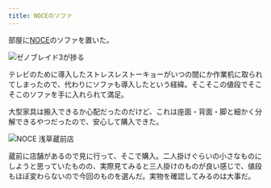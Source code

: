 ```yaml
---
title: NOCEのソファ
---
```

部屋に[NOCE](https://www.noce.co.jp/)のソファを置いた。

![](https://lh3.googleusercontent.com/docs/AG8NV2awzdbqNrwXtOThiCq83Gpz5p6yilFykczVl-MyQzKnVAsS6Fx343zz3hA1tw8eCL5H4MEC7-8UA3FYQ7mSIX8xSoetBlcKCYFQvw0Quk-4DedxGWFhWrbSeVhMwivVGELzFQTZMf0J2RyJ-Exfk732AQPzALcVcWstrq8TVqgj_W8BMszBsg1khBaIHAo_f6N_XE2z_UO_9aO9T3wDIEV-l0rpL2t2B7gjKbT1rfZHkXs_GptXvbPgkRJtylQlAIwU0xvlefnSjoAS5U8OmoE3G0olS1UAPyYhzmRrL6HMa9N1r0aHYVzRvz3xeNsqR1bAHE-mCuQoFxl570G4UJzYzIY5tHNNCb68_qXgxz0JhBI9HUbeACFyQOczVcnv32oi4muGs2TdENgMXbUPzHYUiYTe1zXkO79cQFQmF-wsV2D9nTPpeOssY8UlW-B8h85zoCiK4YyxXPuFVvPDik-mf4knsVjcDV05Q4BVV_mjrGCrF62Cm9PtijISrs4dAP3NK2J3g0DXF0Z2X9uNlTa2TMl2k3XFAyz9-vTxxNB23RyNq4FnVg8Ih0cgtfDYDT3ELpcfcjj9FBi16Fu0T10aeR9jTC-3bqb5Ku197qjt_I1AUirdCnH0KO1vvA0lQw9hqdtmTWDYYL-_e1VOBm6WEa-nTDgllGcM_vc-Kwc1V4KKXk-nKw3sHXiu5rfD7UEW7aq8miFM6_P2cGKpKLaON83ybxgDzfjRn0c6hVcygIJZFNH1Etb2nm1SKrASyt9x43D00728KLy4Q-1FGacHwflwqCd1QpKWZ0lvYGDyKJZlcpJvA0bYhCg9RtAO3mi9e3ik5ns9dsYunYWJS38BrSOphcHCh3enf_RaZ1aZu2g-qWFkfprgMOrM8EIGvpYPLm6qW1FOcxY8EH_aFXqW_HCblBKQMM6D3i9I6QGTqt4Pd9J_20IZP62dDVpAnU57T0K0cwr_a7fbcHHi4z7GR2zHAjKRBhfRNoHE6WLlXRIjSbfpUX9F8P1zdBLnEnYgDgn1li_wH7sk3UitOd0K1QWWnf7MNFy6ftE1FlcYs6N7pv1A9zqIGJ2GnzLC5DKRDE4CQI-8H5trqb2xEYny08FdEfTLfIbxGdpqaj5l3ou0FjR6Dhn98CkVu0u6Y5uaJJcsULBQu-L_11GI5MwQBPeAZhO0G1rzdQewIaWInMDMOH3CF0KIO-vH-UvXBCKRIqBL4NK4oJqVWcY5hOVmUqqOFtr8X22k1q8jUU5_jwEpAg "ゼノブレイド3が捗る")

テレビのために導入したストレスレストーキョーがいつの間にか作業机に取られてしまったので、代わりにソファも導入したという経緯。そこそこの値段でそこそこのソファを手に入れられて満足。

大型家具は搬入できるか心配だったのだけど、これは座面・背面・脚と細かく分解できるやつだったので、安心して購入できた。

![](https://lh3.googleusercontent.com/docs/AG8NV2brXav4eHKbO2-_uhQj_nxq0UW_y3eVAjmBluV_ARf7dNc5pe1CF-tH5BEcTVQqJ5iO_ClAS1oaksBNYbSRaB7lNJUZnJsg7QEGt6S3pJHY21EOD3Q0gWfjTvObVbqLNRmc7CwNahHglOq7V648RSZWA2uV0gFrVtGGFsU0osrbqMDRIILyDql_iF3in557Wpk799RD_fLvIsAvZQDsnsmHwn57B7sEghCcX_v-dhdNO73I89WbnCFUKkDKnWJrSnBfn8eM4QbnXQrtG_Q6bfoEBvGGRLHXSWEbCfuF_RZpORmXSVgefas6qiMv1ADiPjwlTy0zZ4ES-EStJhnfxJIw0S31YQw39kJG_YrWB2w22RI--f2iJtTYqLc2lYUzuB5nCuD_Dq2zpRH-Sj-DlllgHvnWo_kzLGI4_iqgGCVF8QtqIv4-chfBaNg0mkAEau_u5AuVr5kOCho0XPVVqtcpiY8-GLrN9z1k_f4qywSMA9vhfu_s01dOwLX7WMeotahJKEh3VZztqHIv2q0_QtuUyjsWAoRa81xWLh3XF9DlYO6ybf8OILNXL2be8WPHuc17rvKt1V9yWPPl7igY9_cTAvpnlouGD2mecrkcVIP5-6eQid_mZSanVFJF7bM-NqTrpsmH75RRNnOCfflkqgzm58TWWbieFIFL0sy6c_hLeDTYr25se1x0cvPX2FFWI0QNjiS5zjZPVXFHWYy8RHKNZz2wizsTW4ezTtWnj-xdprdEkX0CyuajmO3XRcEgxkY_shqE3o4gVQ8MyY8kcsRqOTzjIV2GNGkhORLcWXks4OgkKB12zTdeDv4aMFBHNR6kT0tPZelx6R1hprHfkONmQKLMVCfwz1BrM4-M0XXg3kyHnwQA-_4jVG2r4VvDhdXRVA7VrUUHkyZg8Wyd_pCmmlBylrWd9GVK7xBWupcIRe-mrENMkO6HOtQqu_o96j5OkCdhnR7MaT3JkOEuRkDJ839s1dXUKpk-CD12QDbSYogeRS3iuESVDH-MTQnBx8YyIm6fsHHBuayOPKA1otpjZj7VLQKywX5d_1TVS7HziUNYcZtyJPZwL_k0fYSmfDtt-FVbFFr_7eovhGMyOCAw3Qxc0SY5zu4GM3PYBYrGQjBMN5Zl83XMf2vkoNtxX_z-cYhhN6A9HvB-WsQD-h52uQwUm_6HYuV0-OllFeak0yGmYUrIjL0IcgptVUyOCGXCTdFP1H__FYqFUEvfHGMvpJ3KzUye17kwvN0x2fdotMjWTg "NOCE 浅草蔵前店")

蔵前に店舗があるので見に行って、そこで購入。二人掛けぐらいの小さなものにしようと思っていたものの、実際見てみると三人掛けのものが良い感じで、値段もほぼ変わらないので今回のものを選んだ。実物を確認してみるのは大事だ。
